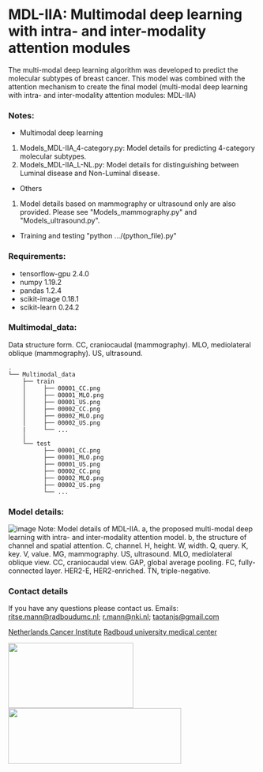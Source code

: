 # MDL-IIA: Multimodal deep learning with intra- and inter-modality attention modules

The multi-modal deep learning algorithm was developed to predict the molecular subtypes of breast cancer. This model was combined with the attention mechanism to create the final model (multi-modal deep learning with intra- and inter-modality attention modules: MDL-IIA)

### Notes:

* Multimodal deep learning
1. Models_MDL-IIA_4-category.py: Model details for predicting 4-category molecular subtypes.
2. Models_MDL-IIA_L-NL.py: Model details for distinguishing between Luminal disease and Non-Luminal disease.

* Others
1. Model details based on mammography or ultrasound only are also provided. Please see "Models_mammography.py" and "Models_ultrasound.py".

* Training and testing
"python  .../(python_file).py"


### Requirements:

* tensorflow-gpu 2.4.0
* numpy 1.19.2
* pandas 1.2.4
* scikit-image 0.18.1
* scikit-learn 0.24.2

### Multimodal_data:

Data structure form. CC, craniocaudal (mammography). MLO, mediolateral oblique (mammography). US, ultrasound.

```
.
└── Multimodal_data
    ├── train   
    │     ├── 00001_CC.png
    │     ├── 00001_MLO.png
    │     ├── 00001_US.png
    │     ├── 00002_CC.png
    │     ├── 00002_MLO.png
    │     ├── 00002_US.png
    |     └── ...  
    │
    └── test   
          ├── 00001_CC.png
          ├── 00001_MLO.png
          ├── 00001_US.png
          ├── 00002_CC.png
          ├── 00002_MLO.png
          ├── 00002_US.png
          └── ... 
```

### Model details:

![image](https://github.com/Netherlands-Cancer-Institute/Multimodal_attention_DeepLearning/blob/main/Figures/Model_details.png)
Note: Model details of MDL-IIA. a, the proposed multi-modal deep learning with intra- and inter-modality attention model. b, the structure of channel and spatial attention. C, channel. H, height. W, width. Q, query. K, key. V, value. MG, mammography. US, ultrasound. MLO, mediolateral oblique view. CC, craniocaudal view. GAP, global average pooling. FC, fully-connected layer. HER2-E, HER2-enriched. TN, triple-negative.

### Contact details
If you have any questions please contact us. 
Emails: ritse.mann@radboudumc.nl; r.mann@nki.nl; taotanjs@gmail.com

[Netherlands Cancer Institute](https://www.nki.nl/)
[Radboud university medical center](https://www.radboudumc.nl/en/patient-care)

<img src="https://github.com/Netherlands-Cancer-Institute/Multimodal_attention_DeepLearning/blob/main/Figures/NKI.png" width="253" height="132"/> <img src="https://github.com/Netherlands-Cancer-Institute/Multimodal_attention_DeepLearning/blob/main/Figures/RadboudUMC.png" width="350" height="113"/>
